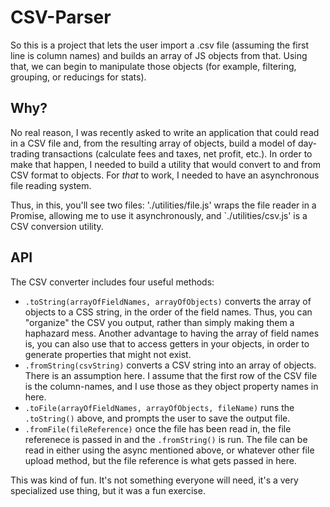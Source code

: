 # CSV-Parser

So this is a project that lets the user import a .csv file (assuming the first line is column names) and builds an array of JS objects from that. Using that, we can begin to manipulate those objects (for example, filtering, grouping, or reducings for stats).

## Why? 

No real reason, I was recently asked to write an application that could read in a CSV file and, from the resulting array of objects, build a model of day-trading transactions (calculate fees and taxes, net profit, etc.). In order to make that happen, I needed to build a utility that would convert to and from CSV format to objects. For *that* to work, I needed to have an asynchronous file reading system.

Thus, in this, you'll see two files: './utilities/file.js' wraps the file reader in a Promise, allowing me to use it asynchronously, and `./utilities/csv.js' is a CSV conversion utility. 

## API
The CSV converter includes four useful methods:

* `.toString(arrayOfFieldNames, arrayOfObjects)` converts the array of objects to a CSS string, in the order of the field names. Thus, you can "organize" the CSV you output, rather than simply making them a haphazard mess. Another advantage to having the array of field names is, you can also use that to access getters in your objects, in order to generate properties that might not exist.
* `.fromString(csvString)` converts a CSV string into an array of objects. There is an assumption here. I assume that the first row of the CSV file is the column-names, and I use those as they object property names in here.
* `.toFile(arrayOfFieldNames, arrayOfObjects, fileName)` runs the `.toString()` above, and prompts the user to save the output file.
* `.fromFile(fileReference)` once the file has been read in, the file referenece is passed in and the `.fromString()` is run. The file can be read in either using the async mentioned above, or whatever other file upload method, but the file reference is what gets passed in here.

This was kind of fun. It's not something everyone will need, it's a very specialized use thing, but it was a fun exercise.